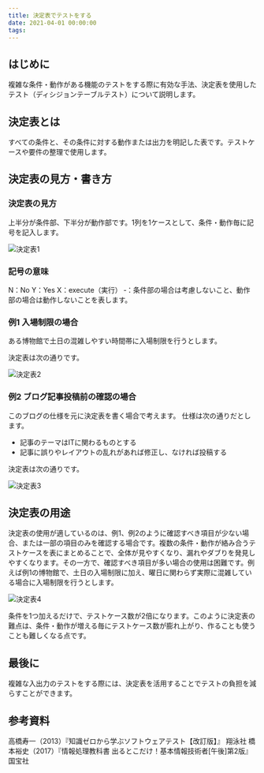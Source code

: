 ```yaml
---
title: 決定表でテストをする
date: 2021-04-01 00:00:00
tags:
---
```

## はじめに
複雑な条件・動作がある機能のテストをする際に有効な手法、決定表を使用したテスト（ディシジョンテーブルテスト）について説明します。

## 決定表とは
すべての条件と、その条件に対する動作または出力を明記した表です。テストケースや要件の整理で使用します。

## 決定表の見方・書き方

### 決定表の見方
上半分が条件部、下半分が動作部です。1列を1ケースとして、条件・動作毎に記号を記入します。

![決定表1](https://f.easyuploader.app/eu-prd/upload/20210401201702_6c616952.png)

### 記号の意味
N：No
Y：Yes
X：execute（実行）
‐：条件部の場合は考慮しないこと、動作部の場合は動作しないことを表します。

### 例1 入場制限の場合
ある博物館で土日の混雑しやすい時間帯に入場制限を行うとします。

決定表は次の通りです。

![決定表2](https://f.easyuploader.app/eu-prd/upload/20210401203442_306f7878.png)

### 例2 ブログ記事投稿前の確認の場合
このブログの仕様を元に決定表を書く場合で考えます。
仕様は次の通りだとします。

- 記事のテーマはITに関わるものとする
- 記事に誤りやレイアウトの乱れがあれば修正し、なければ投稿する

決定表は次の通りです。

![決定表3](https://f.easyuploader.app/eu-prd/upload/20210401203442_4452414b.png)

## 決定表の用途
決定表の使用が適しているのは、例1、例2のように確認すべき項目が少ない場合、または一部の項目のみを確認する場合です。複数の条件・動作が絡み合うテストケースを表にまとめることで、全体が見やすくなり、漏れやダブりを発見しやすくなります。その一方で、確認すべき項目が多い場合の使用は困難です。例えば例1の博物館で、土日の入場制限に加え、曜日に関わらず実際に混雑している場合に入場制限を行うとします。

![決定表4](https://f.easyuploader.app/eu-prd/upload/20210401201922_6f774867.png)

条件を1つ加えるだけで、テストケース数が2倍になります。このように決定表の難点は、条件・動作が増える毎にテストケース数が膨れ上がり、作ることも使うことも難しくなる点です。

## 最後に
複雑な入出力のテストをする際には、決定表を活用することでテストの負担を減らすことができます。

## 参考資料
高橋寿一（2013）『知識ゼロから学ぶソフトウェアテスト【改訂版】』 翔泳社
橋本裕史（2017）『情報処理教科書 出るとこだけ！基本情報技術者[午後]第2版』国宝社
